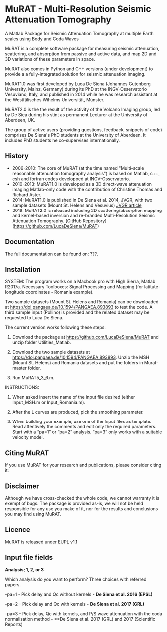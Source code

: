MuRAT - Multi-Resolution Seismic Attenuation Tomography
=======

A Matlab Package for Seismic Attenuation Tomography at multiple Earth scales using Body and Coda Waves 

MuRAT is a complete software package for measuring seismic attenuation, scattering, and absorption from passive and active data, and map 2D and 3D variations of these parameters in space.

MuRAT also comes in Python and C++ versions (under development) to provide a a fully-integrated solution for seismic attenuation imaging. 

MuRAT1.0 was first developed by Luca De Siena (Johannes Gutenberg University, Mainz, Germany) during its PhD at the INGV-Osservatorio Vesuviano, Italy, and published in 2014 while he was research assistant at the Westfälisches Wihelms Universität, Münster.

MuRAT2.0 is the the result of the activity of the Volcano Imaging group, led by De Siea during his stint as permanent Lecturer at the University of Aberdeen, UK.

The group of active users (providing questions, feedback, snippets of code) comprises De Siena's PhD students at the University of Aberdeen. It includes PhD students he co-supervises internationally. 

History
-------

* 2006-2010: The core of MuRAT (at the time named "Multi-scale reasonable attenuation tomography analysis") is based on Matlab, c++, csh and fortran codes developped at INGV-Osservatorio.
* 2010-2013: MuRAT1.0 is developed as a 3D direct-wave attenuation imaging Matlab-only code with the contribution of Christine Thomas and Richard Aster.
* 2014: MuRAT1.0 is published in De Siena et al. 2014, JVGR, with two sample datasets (Mount St. Helens and Vesuvius) [JVGR article](https://www.sciencedirect.com/science/article/abs/pii/S0377027314000961)
* 2019: MuRAT2.0 is released including 2D scattering/absorption mapping and kernel-based inversion and re-branded Multi-Resolution Seismic Attenuation Tomography. [GitHub Repository] (https://github.com/LucaDeSiena/MuRAT)


Documentation
-------------
The full documentation can be found on: ???.


Installation
------------

SYSTEM: The program works on a Macbook pro with High Sierra, Matlab R2017a.
Necessary Toolboxes: Signal Processing and Mapping (for latitute-longitude coordinates - Romania example).

Two sample datasets (Mount St. Helens and Romania) can be downloaded at https://doi.pangaea.de/10.1594/PANGAEA.893893 to test the code. A third sample input (Pollino) is provided and the related dataset may be requested to Luca De Siena.

The current version works following these steps:

1. Download the package at https://github.com/LucaDeSiena/MuRAT and unzip folder Utilities_Matlab.

2. Download the two sample datasets at https://doi.pangaea.de/10.1594/PANGAEA.893893. Unzip the MSH (Mount St. Helens) and Romania datasets and put the folders in Murat-master folder.

3. Run MuRAT5_3_6.m.


INSTRUCTIONS:

1. When asked insert the name of the input file desired (either Input_MSH.m or Input_Romania.m).

2. After the L curves are produced, pick the smoothing parameter.

3. When building your example, use one of the Input files as template. Read attentively the comments and edit only the required parameters. Start with a “pa=1” or “pa=2” analysis. “pa=3” only works with a suitable velocity model.


Citing MuRAT
--------------

If you use MuRAT for your research and publications, please consider citing it:


Disclaimer
----------

Although we have cross-checked the whole code, we cannot warranty it is exempt of bugs. The package is provided as-is, we will not be held responsible for any use you make of it, nor for the results and conclusions you may find using MuRAT.

Licence
-------

MuRAT is released under EUPL v1.1


Input file fields
-------

**Analysis; 1, 2, or 3**

Which analysis do you want to perform? Three choices with referred papers.

-pa=1 - Pick delay and Qc without kernels - **De Siena et al. 2016 (EPSL)**


-pa=2 - Pick delay and Qc with kernels - **De Siena et al. 2017 (GRL)**

-pa=3 - Pick delay, Qc with kernels, and P/S wave attenuation with the coda normalisation method - **De Siena et al. 2017 (GRL) and 2017 (Scientific Reports)
